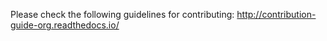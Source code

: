 Please check the following guidelines for contributing: http://contribution-guide-org.readthedocs.io/
